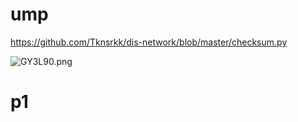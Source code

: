# ump

https://github.com/Tknsrkk/dis-network/blob/master/checksum.py

![GY3L90.png](https://s1.ax1x.com/2020/04/02/GY3L90.png)

# p1
